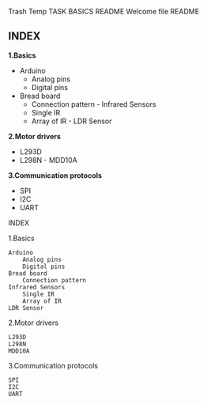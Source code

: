 
Trash
Temp
TASK
BASICS
README
Welcome file
README

##	INDEX
**1.Basics**
-   Arduino
	  -   Analog pins
	  -   Digital pins
   -   Bread board
	   -  	Connection pattern
	 - Infrared Sensors
	   - Single IR
	   - Array of IR
	  - LDR Sensor
	 	   
   **2.Motor drivers**
-   L293D
   -   L298N
    -   MDD10A
    
**3.Communication protocols**
-   SPI
   -   I2C
   -   UART

INDEX

1.Basics

    Arduino
        Analog pins
        Digital pins
    Bread board
        Connection pattern
    Infrared Sensors
        Single IR
        Array of IR
    LDR Sensor

2.Motor drivers

    L293D
    L298N
    MDD10A

3.Communication protocols

    SPI
    I2C
    UART




